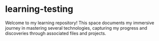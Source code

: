 # learning-testing
Welcome to my learning repository!
This space documents my immersive journey in mastering several technologies, capturing my progress and discoveries through associated files and projects.
